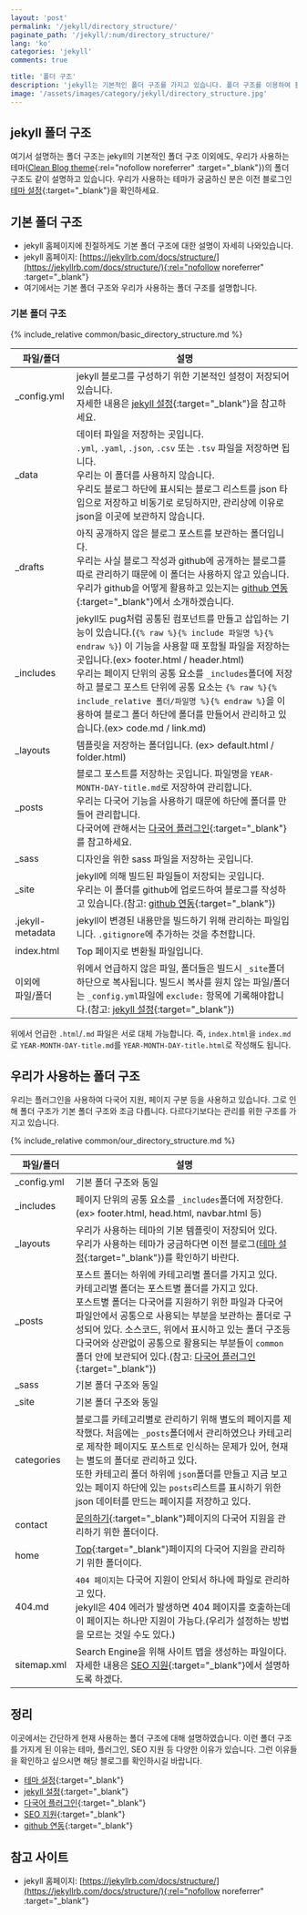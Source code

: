 ```yaml
---
layout: 'post'
permalink: '/jekyll/directory_structure/'
paginate_path: '/jekyll/:num/directory_structure/'
lang: 'ko'
categories: 'jekyll'
comments: true

title: '폴더 구조'
description: 'jekyll는 기본적인 폴더 구조를 가지고 있습니다. 폴더 구조를 이용하여 블로그를 체계적으로 관리해 봅시다.'
image: '/assets/images/category/jekyll/directory_structure.jpg'
---
```


## jekyll 폴더 구조
여기서 설명하는 폴더 구조는 jekyll의 기본적인 폴더 구조 이외에도, 우리가 사용하는 테마([Clean Blog theme](http://jekyllthemes.org/themes/clean-blog/){:rel="nofollow noreferrer" :target="_blank"})의 폴더 구조도 같이 설명하고 있습니다. 우리가 사용하는 테마가 궁굼하신 분은 이전 블로그인 [테마 설정]({{site.url}}/{{page.categories}}/theme/){:target="_blank"}을 확인하세요.

## 기본 폴더 구조
- jekyll 홈페이지에 친절하게도 기본 폴더 구조에 대한 설명이 자세히 나와있습니다.
- jekyll 홈페이지: [https://jekyllrb.com/docs/structure/](https://jekyllrb.com/docs/structure/){:rel="nofollow noreferrer" :target="_blank"}
- 여기에서는 기본 폴더 구조와 우리가 사용하는 폴더 구조를 설명합니다.

### 기본 폴더 구조
{% include_relative common/basic_directory_structure.md %}

| 파일/폴더 | 설명 |
|---|---|
| _config.yml | jekyll 블로그를 구성하기 위한 기본적인 설정이 저장되어있습니다.<br>자세한 내용은 [jekyll 설정]({{site.url}}/{{page.categories}}/configuration/){:target="_blank"}을 참고하세요. |
| _data | 데이터 파일을 저장하는 곳입니다.<br> ```.yml```,  ```.yaml```, ```.json```, ```.csv``` 또는 ```.tsv``` 파일을 저장하면 됩니다.<br>우리는 이 폴더를 사용하지 않습니다.<br>우리도 블로그 하단에 표시되는 블로그 리스트를 json 타입으로 저장하고 비동기로 로딩하지만, 관리상에 이유로 json을 이곳에 보관하지 않습니다. |
| _drafts | 아직 공개하지 않은 블로그 포스트를 보관하는 폴더입니다.<br>우리는 사실 블로그 작성과 github에 공개하는 블로그를 따로 관리하기 때문에 이 폴더는 사용하지 않고 있습니다.<br>우리가 github을 어떻게 활용하고 있는지는 [github 연동]({{site.url}}/{{page.categories}}/integrate_github/){:target="_blank"}에서 소개하겠습니다. |
| _includes | jekyll도 pug처럼 공통된 컴포넌트를 만들고 삽입하는 기능이 있습니다.(```{% raw %}{% include 파일명 %}{% endraw %}```) 이 기능을 사용할 때 포함될 파일을 저장하는 곳입니다.(ex> footer.html / header.html)<br>우리는 페이지 단위의 공통 요소를 ```_includes```폴더에 저장하고 블로그 포스트 단위에 공통 요소는 ```{% raw %}{% include_relative 폴더/파일명 %}{% endraw %}```을 이용하여 블로그 폴더 하단에 폴더를 만들어서 관리하고 있습니다.(ex> code.md / link.md)|
| _layouts | 템플릿을 저장하는 폴더입니다. (ex> default.html / folder.html) |
| _posts | 블로그 포스트를 저장하는 곳입니다. 파일명을 ```YEAR-MONTH-DAY-title.md```로 저장하여 관리합니다.<br> 우리는 다국어 기능을 사용하기 때문에 하단에 폴더를 만들어 관리합니다.<br> 다국어에 관해서는 [다국어 플러그인]({{site.url}}/{{page.categories}}/multi-languages-plugin/){:target="_blank"}를 참고하세요. |
| _sass | 디자인을 위한 sass 파일을 저장하는 곳입니다. |
| _site | jekyll에 의해 빌드된 파일들이 저장되는 곳입니다.<br>우리는 이 폴더를 github에 업로드하여 블로그를 작성하고 있습니다.(참고: [github 연동]({{site.url}}/{{page.categories}}/integrate_github/){:target="_blank"}) |
| .jekyll-metadata | jekyll이 변경된 내용만을 빌드하기 위해 관리하는 파일입니다. ```.gitignore```에 추가하는 것을 추천합니다. |
| index.html | Top 페이지로 변환될 파일입니다. |
| 이외에<br>파일/폴더 | 위에서 언급하지 않은 파일, 폴더들은 빌드시 ```_site```폴더 하단으로 복사됩니다. 빌드시 복사를 원치 않는 파일/폴더는 ```_config.yml```파일에 ```exclude:``` 항목에 기록해야합니다.(참고: [jekyll 설정]({{site.url}}/{{page.categories}}/configuration/){:target="_blank"}) |

위에서 언급한 ```.html```/```.md``` 파일은 서로 대체 가능합니다. 즉, ```index.html```을 ```index.md```로 ```YEAR-MONTH-DAY-title.md```를 ```YEAR-MONTH-DAY-title.html```로 작성해도 됩니다.

## 우리가 사용하는 폴더 구조
우리는 플러그인을 사용하여 다국어 지원, 페이지 구분 등을 사용하고 있습니다. 그로 인해 폴더 구조가 기본 폴더 구조와 조금 다릅니다. 다르다기보다는 관리를 위한 구조를 가지고 있습니다.

{% include_relative common/our_directory_structure.md %}

| 파일/폴더 | 설명 |
|---|---|
| _config.yml | 기본 폴더 구조와 동일 |
| _includes | 페이지 단위의 공통 요소를 ```_includes```폴더에 저장한다. (ex> footer.html, head.html, navbar.html 등) |
| _layouts | 우리가 사용하는 테마의 기본 템플릿이 저장되어 있다.<br>우리가 사용하는 테마가 궁금하다면 이전 블로그([테마 설정]({{site.url}}/{{page.categories}}/theme/){:target="_blank"})를 확인하기 바란다. |
| _posts | 포스트 폴더는 하위에 카테고리별 폴더를 가지고 있다.<br>카테고리별 폴더는 포스트별 폴더를 가지고 있다.<br>포스트별 폴더는 다국어를 지원하기 위한 파일과 다국어 파일안에서 공통으로 사용되는 부분을 보관하는 폴더로 구성되어 있다. 소스코드, 위에서 표시하고 있는 폴더 구조등 다국어와 상관없이 공통으로 활용되는 부분들이 ```common``` 폴더 안에 보관되어 있다.(참고: [다국어 플러그인]({{site.url}}/{{page.categories}}/multi-languages-plugin/){:target="_blank"}) |
| _sass | 기본 폴더 구조와 동일 |
| _site | 기본 폴더 구조와 동일 |
| categories | 블로그를 카테고리별로 관리하기 위해 별도의 페이지를 제작했다. 처음에는 ```_posts```폴더에서 관리하였으나 카테고리로 제작한 페이지도 포스트로 인식하는 문제가 있어, 현재는 별도의 폴더로 관리하고 있다.<br>또한 카테고리 폴더 하위에 ```json```폴더를 만들고 지금 보고 있는 페이지 하단에 있는 ```posts```리스트를 표시하기 위한 json 데이터를 만드는 페이지를 저장하고 있다. |
| contact | [문의하기]({{site.url}}/contact/){:target="_blank"}페이지의 다국어 지원을 관리하기 위한 폴더이다. |
| home | [Top]({{site.url}}){:target="_blank"}페이지의 다국어 지원을 관리하기 위한 폴더이다. |
| 404.md | ```404 페이지```는 다국어 지원이 안되서 하나에 파일로 관리하고 있다.<br>jekyll은 404 에러가 발생하면 404 페이지를 호출하는데 이 페이지는 하나만 지원이 가능다.(우리가 설정하는 방법을 모르는 것일 수도 있다.) |
| sitemap.xml | Search Engine을 위해 사이트 맵을 생성하는 파일이다. 자세한 내용은 [SEO 지원]({{site.url}}/{{page.categories}}/seo/){:target="_blank"}에서 설명하도록 하겠다. |

## 정리
이곳에서는 간단하게 현재 사용하는 폴더 구조에 대해 설명하였습니다. 이런 폴더 구조를 가지게 된 이유는 테마, 플러그인, SEO 지원 등 다양한 이유가 있습니다. 그런 이유들을 확인하고 싶으시면 해당 블로그를 확인하시길 바랍니다.

- [테마 설정]({{site.url}}/{{page.categories}}/theme/){:target="_blank"}
- [jekyll 설정]({{site.url}}/{{page.categories}}/configuration/){:target="_blank"}
- [다국어 플러그인]({{site.url}}/{{page.categories}}/multi-languages-plugin/){:target="_blank"}
- [SEO 지원]({{site.url}}/{{page.categories}}/seo/){:target="_blank"}
- [github 연동]({{site.url}}/{{page.categories}}/integrate_github/){:target="_blank"}

## 참고 사이트
- jekyll 홈페이지: [https://jekyllrb.com/docs/structure/](https://jekyllrb.com/docs/structure/){:rel="nofollow noreferrer" :target="_blank"}